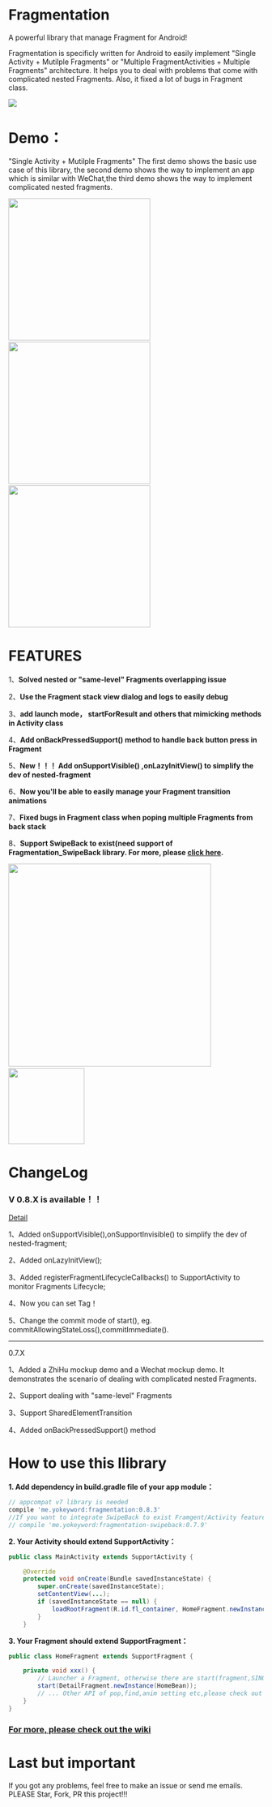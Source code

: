 # Fragmentation
A powerful library that manage Fragment for Android!

Fragmentation is specificly written for Android to easily implement "Single Activity + Mutilple Fragments" or "Multiple FragmentActivities + Multiple Fragments" architecture. It helps you to deal with problems that come with complicated nested Fragments. Also, it fixed a lot of bugs in Fragment class.

![](/gif/logo.png)


# Demo：
"Single Activity + Mutilple Fragments"
The first demo shows the basic use case of this library, the second demo shows the way to implement an app which is similar with WeChat,the third demo shows the way to implement complicated nested fragments.

<img src="/gif/demo.gif" width="280px"/>&emsp;<img src="/gif/wechat.gif" width="280px"/>
&emsp;<img src="/gif/nested.gif" width="280px"/>

# FEATURES

1、**Solved nested or "same-level" Fragments overlapping issue**

2、**Use the Fragment stack view dialog and logs to easily debug**

3、**add launch mode， startForResult and others that mimicking methods in Activity class**

4、**Add onBackPressedSupport() method to handle back button press in Fragment**

5、**New！！！ Add onSupportVisible() ,onLazyInitView() to simplify the dev of nested-fragment**

6、**Now you'll be able to easily manage your Fragment transition animations**

7、**Fixed bugs in Fragment class when poping multiple Fragments from back stack**

8、**Support SwipeBack to exist(need support of Fragmentation_SwipeBack library. For more, please [click here](https://github.com/YoKeyword/Fragmentation/blob/master/fragmentation_swipeback/README.md).**

<img src="/gif/log.png" width="400px"/>&emsp;&emsp;&emsp;&emsp;&emsp;&emsp;<img src="/gif/SwipeBack.jpg" width="150px"/>

# ChangeLog
### V 0.8.X is available！！

[Detail](https://github.com/YoKeyword/Fragmentation/wiki/Home)

1、Added onSupportVisible(),onSupportInvisible() to simplify the dev of nested-fragment;

2、Added onLazyInitView();

3、Added registerFragmentLifecycleCallbacks() to SupportActivity to monitor Fragments Lifecycle;

4、Now you can set Tag！

5、Change the commit mode of start(), eg. commitAllowingStateLoss(),commitImmediate().

****

0.7.X

1、Added a ZhiHu mockup demo and a Wechat mockup demo. It demonstrates the scenario of dealing with complicated nested Fragments.

2、Support dealing with "same-level" Fragments

3、Support SharedElementTransition

4、Added onBackPressedSupport() method

# How to use this llibrary

**1. Add dependency in build.gradle file of your app module：**
````gradle
// appcompat v7 library is needed
compile 'me.yokeyword:fragmentation:0.8.3'
//If you want to integrate SwipeBack to exist Framgent/Activity feature, please also add this library
// compile 'me.yokeyword:fragmentation-swipeback:0.7.9'
````
**2. Your Activity should extend SupportActivity：**
````java
public class MainActivity extends SupportActivity {

    @Override
    protected void onCreate(Bundle savedInstanceState) {
        super.onCreate(savedInstanceState);
        setContentView(...);
        if (savedInstanceState == null) {
            loadRootFragment(R.id.fl_container, HomeFragment.newInstance());  
        }
    }
````

**3. Your Fragment should extend SupportFragment：**
````java
public class HomeFragment extends SupportFragment {

    private void xxx() {
        // Launcher a Fragment, otherwise there are start(fragment,SINGTASK)、startForResult()、startWithPop() etc.
        start(DetailFragment.newInstance(HomeBean));
        // ... Other API of pop,find,anim setting etc,please check out wiki
    }
}
````

### [For more, please check out the wiki](https://github.com/YoKeyword/Fragmentation/wiki)

# Last but important
If you got any problems, feel free to make an issue or send me emails. PLEASE Star, Fork, PR this project!!!
